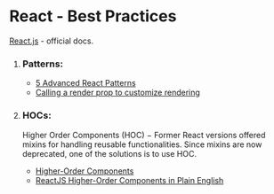 # React - Best Practices

[React.js](https://react.dev/) - official docs.

1. ### Patterns:

   - [5 Advanced React Patterns](https://javascript.plainenglish.io/5-advanced-react-patterns-a6b7624267a6)
   - [Calling a render prop to customize rendering](https://react.dev/reference/react/Children#calling-a-render-prop-to-customize-rendering)

2. ### HOCs:

   <p>Higher Order Components (HOC) − Former React versions offered mixins for handling reusable functionalities. Since mixins are now deprecated, one of the solutions is to use HOC.</p>

   - [Higher-Order Components](https://legacy.reactjs.org/docs/higher-order-components.html)
   - [ReactJS Higher-Order Components in Plain English](https://hashnode.com/post/reactjs-higher-order-components-in-plain-english-cjr7n30pk00c0k4s1dj7dctoh)

